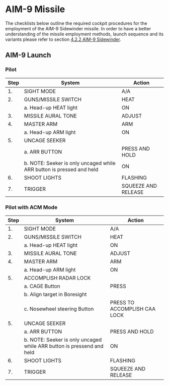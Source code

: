 # AIM-9 Missile

The checklists below outline the required cockpit procedures for the employment
of the AIM-9 Sidewinder missile. In order to have a better understanding of the
missile employment methods, launch sequence and its variants please refer to
section [4.2.2 AIM-9 Sidewinder](../stores/air_to_air/aim_9.md).

## AIM-9 Launch

### Pilot

| Step | System                                                               | Action              |
| ---- | -------------------------------------------------------------------- | ------------------- |
| 1.   | SIGHT MODE                                                           | A/A                 |
| 2.   | GUNS/MISSILE SWITCH                                                  | HEAT                |
|      | a. Head-up HEAT light                                                | ON                  |
| 3.   | MISSILE AURAL TONE                                                   | ADJUST              |
| 4.   | MASTER ARM                                                           | ARM                 |
|      | a. Head-up ARM light                                                 | ON                  |
| 5.   | UNCAGE SEEKER                                                        |                     |
|      | a. ARR BUTTON                                                        | PRESS AND HOLD      |
|      | b. NOTE: Seeker is only uncaged while ARR button is pressed and held | ON                  |
| 6.   | SHOOT LIGHTS                                                         | FLASHING            |
| 7.   | TRIGGER                                                              | SQUEEZE AND RELEASE |

### Pilot with ACM Mode

| Step | System                                                                | Action                       |
| ---- | --------------------------------------------------------------------- | ---------------------------- |
| 1.   | SIGHT MODE                                                            | A/A                          |
| 2.   | GUNS/MISSILE SWITCH                                                   | HEAT                         |
|      | a. Head-up HEAT light                                                 | ON                           |
| 3.   | MISSILE AURAL TONE                                                    | ADJUST                       |
| 4.   | MASTER ARM                                                            | ARM                          |
|      | a. Head-up ARM light                                                  | ON                           |
| 5.   | ACCOMPLISH RADAR LOCK                                                 |                              |
|      | a. CAGE Button                                                        | PRESS                        |
|      | b. Align target in Boresight                                          |                              |
|      | c. Nosewheel steering Button                                          | PRESS TO ACCOMPLISH CAA LOCK |
| 5.   | UNCAGE SEEKER                                                         |                              |
|      | a. ARR BUTTON                                                         | PRESS AND HOLD               |
|      | b. NOTE: Seeker is only uncaged while ARR button is pressend and held | ON                           |
| 6.   | SHOOT LIGHTS                                                          | FLASHING                     |
| 7.   | TRIGGER                                                               | SQUEEZE AND RELEASE          |
